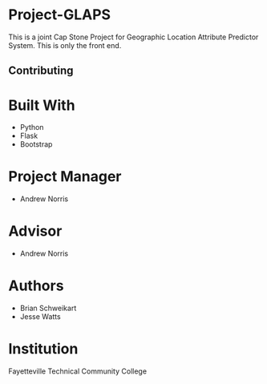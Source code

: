 # Project-GLAPS
This is a joint Cap Stone Project for Geographic Location Attribute Predictor System. This is only the front end.  

## Contributing



# Built With
- Python
- Flask
- Bootstrap

# Project Manager
- Andrew Norris

# Advisor
- Andrew Norris

# Authors
- Brian Schweikart
- Jesse Watts

# Institution
Fayetteville Technical Community College
